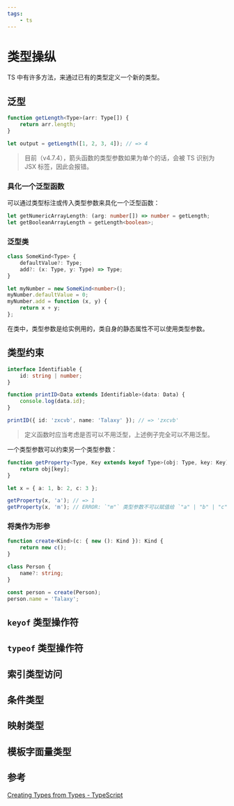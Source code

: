 ```yaml
---
tags:
    - ts
---
```


# 类型操纵

TS 中有许多方法，来通过已有的类型定义一个新的类型。

## 泛型

```ts
function getLength<Type>(arr: Type[]) {
    return arr.length;
}

let output = getLength([1, 2, 3, 4]); // => 4
```

> 目前（v4.7.4），箭头函数的类型参数如果为单个的话，会被 TS 识别为 JSX 标签，因此会报错。

### 具化一个泛型函数

可以通过类型标注或传入类型参数来具化一个泛型函数：

```ts
let getNumericArrayLength: (arg: number[]) => number = getLength;
let getBooleanArrayLength = getLength<boolean>;
```

### 泛型类

```ts
class SomeKind<Type> {
    defaultValue?: Type;
    add?: (x: Type, y: Type) => Type;
}

let myNumber = new SomeKind<number>();
myNumber.defaultValue = 0;
myNumber.add = function (x, y) {
    return x + y;
};
```

在类中，类型参数是给实例用的，类自身的静态属性不可以使用类型参数。

## 类型约束

```ts
interface Identifiable {
    id: string | number;
}

function printID<Data extends Identifiable>(data: Data) {
    console.log(data.id);
}

printID({ id: 'zxcvb', name: 'Talaxy' }); // => 'zxcvb'
```

> 定义函数时应当考虑是否可以不用泛型，上述例子完全可以不用泛型。

一个类型参数可以约束另一个类型参数：

```ts
function getProperty<Type, Key extends keyof Type>(obj: Type, key: Key) {
    return obj[key];
}

let x = { a: 1, b: 2, c: 3 };

getProperty(x, 'a'); // => 1
getProperty(x, 'm'); // ERROR: `"m"` 类型参数不可以赋值给 `"a" | "b" | "c"` 类型
```

### 将类作为形参

```ts
function create<Kind>(c: { new (): Kind }): Kind {
    return new c();
}

class Person {
    name?: string;
}

const person = create(Person);
person.name = 'Talaxy';
```

## `keyof` 类型操作符

## `typeof` 类型操作符

## 索引类型访问

## 条件类型

## 映射类型

## 模板字面量类型

## 参考

[Creating Types from Types - TypeScript](https://www.typescriptlang.org/docs/handbook/2/types-from-types.html)

